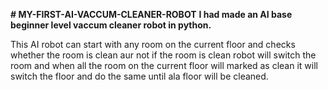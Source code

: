 **# MY-FIRST-AI-VACCUM-CLEANER-ROBOT**
**I had made an AI base beginner level vaccum cleaner robot in python.**

This AI robot can start with any room on the current floor and checks whether the room is clean aur not if the room is clean robot will switch the room and when all the room on the current floor will marked as clean it will switch the floor and do the same until ala floor will be cleaned.

